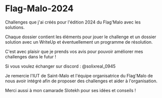 # Flag-Malo-2024
Challenges que j'ai créés pour l'édition 2024 du Flag'Malo avec les solutions.

Chaque dossier contient les éléments pour jouer le challenge et un dossier solution avec un WriteUp et éventuellement un programme de résolution.

C'est avec plaisir que je prends vos avis pour pouvoir améliorer mes challenges dans le futur !

Si vous voulez échanger sur discord : @solixreal_0945

Je remercie l'IUT de Saint-Malo et l'équipe organisatrice du Flag'Malo de nous avoir intégré afin de proposer des challenges et aider à l'organisation.

Merci aussi à mon camarade Slotekh pour ses idées et conseils !
